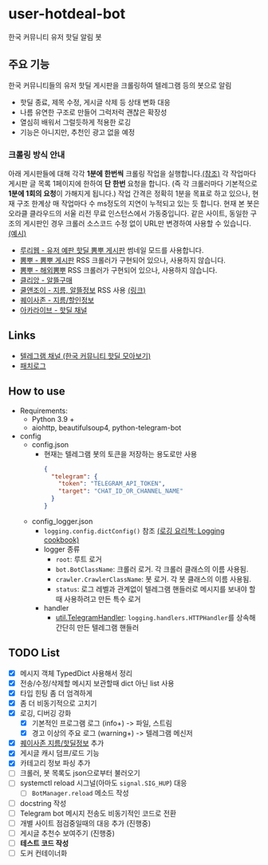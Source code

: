 # user-hotdeal-bot

한국 커뮤니티 유저 핫딜 알림 봇

## 주요 기능
한국 커뮤니티들의 유저 핫딜 게시판을 크롤링하여 텔레그램 등의 봇으로 알림

- 핫딜 종료, 제목 수정, 게시글 삭제 등 상태 변화 대응
- 나름 유연한 구조로 만들어 그럭저럭 괜찮은 확장성
- 열심히 배워서 그럴듯하게 적용한 로깅
- 기능은 아니지만, 추천인 광고 없을 예정

### 크롤링 방식 안내
아래 게시판들에 대해 각각 **1분에 한번씩** 크롤링 작업을 실행합니다.[(참조)](main.py#L220) 각 작업마다 게시판 글 목록 1페이지에 한하여 **단 한번** 요청을 합니다. (즉 각 크롤러마다 기본적으로 **1분에 1회의 요청**이 가해지게 됩니다.)
작업 간격은 정확히 1분을 목표로 하고 있으나, 현재 구조 한계상 매 작업마다 수 ms정도의 지연이 누적되고 있는 듯 합니다.
현재 본 봇은 오라클 클라우드의 서울 리전 무료 인스턴스에서 가동중입니다.
같은 사이트, 동일한 구조의 게시판인 경우 크롤러 소스코드 수정 없이 URL만 변경하여 사용할 수 있습니다. [(예시)](main.py#L53)

- [루리웹 - 유저 예판 핫딜 뽐뿌 게시판](https://bbs.ruliweb.com/market/board/1020?view=thumbnail&page=1)
  썸네일 모드를 사용합니다.
- [뽐뿌 - 뽐뿌 게시판](https://www.ppomppu.co.kr/zboard/zboard.php?id=ppomppu)
  RSS 크롤러가 구현되어 있으나, 사용하지 않습니다.
- [뽐뿌 - 해외뽐뿌](https://www.ppomppu.co.kr/zboard/zboard.php?id=ppomppu4)
  RSS 크롤러가 구현되어 있으나, 사용하지 않습니다.
- [클리앙 - 알뜰구매](https://www.clien.net/service/board/jirum)
- [쿨앤조이 - 지름, 알뜰정보](https://coolenjoy.net/bbs/jirum)
  RSS 사용 [(링크)](https://coolenjoy.net/rss?bo_table=jirum)
- [퀘이사존 - 지름/할인정보](https://quasarzone.com/bbs/qb_saleinfo)
- [아카라이브 - 핫딜 채널](https://arca.live/b/hotdeal)


## Links
- [텔레그램 채널 (한국 커뮤니티 핫딜 모아보기)](https://t.me/hotdeal_kr)
- [패치로그](PATCHLOG.md)


## How to use
- Requirements:
  - Python 3.9 +
  - aiohttp, beautifulsoup4, python-telegram-bot
- config
  - config.json
    - 현재는 텔레그램 봇의 토큰을 저장하는 용도로만 사용
      ```json
      {
        "telegram": {
          "token": "TELEGRAM_API_TOKEN",
          "target": "CHAT_ID_OR_CHANNEL_NAME"
        }
      }
      ```
  - config_logger.json
    - `logging.config.dictConfig()` 참조 [(로깅 요리책: Logging cookbook)](https://docs.python.org/ko/3/howto/logging-cookbook.html#customizing-handlers-with-dictconfig)
    - logger 종류
      - `root`: 루트 로거
      - `bot.BotClassName`: 크롤러 로거. 각 크롤러 클래스의 이름 사용됨.
      - `crawler.CrawlerClassName`: 봇 로거. 각 봇 클래스의 이름 사용됨.
      - `status`: 로그 레벨과 관계없이 텔레그램 핸들러로 메시지를 보내야 할 때 사용하려고 만든 특수 로거
    - handler
      - [util.TelegramHandler](util.py#L11): `logging.handlers.HTTPHandler`를 상속해 간단히 만든 텔레그램 핸들러



## TODO List

- [x] 메시지 객체 TypedDict 사용해서 정리
- [x] 전송/수정/삭제할 메시지 보관할때 dict 아닌 list 사용
- [x] 타입 힌팅 좀 더 엄격하게
- [x] 좀 더 비동기적으로 고치기
- [x] 로깅, 디버깅 강화
  - [x] 기본적인 프로그램 로그 (info+) -> 파일, 스트림
  - [x] 경고 이상의 주요 로그 (warning+) -> 텔레그램 메신저
- [x] [퀘이사존 지름/핫딜정보](https://quasarzone.com/bbs/qb_saleinfo) 추가
- [x] 게시글 캐시 덤프/로드 기능
- [x] 카테고리 정보 파싱 추가
- [ ] 크롤러, 봇 목록도 json으로부터 불러오기
- [ ] systemctl reload 시그널(아마도 `signal.SIG_HUP`) 대응
  - [ ] `BotManager.reload` 메소드 작성
- [ ] docstring 작성
- [ ] Telegram bot 메시지 전송도 비동기적인 코드로 전환
- [ ] 개별 사이트 점검중일때의 대응 추가 (진행중)
- [ ] 게시글 추천수 보여주기 (진행중)
- [ ] **테스트 코드 작성**
- [ ] 도커 컨테이너화

